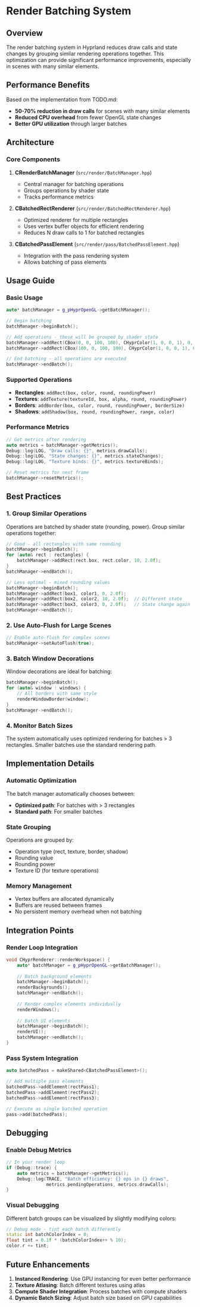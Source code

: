 # Render Batching System

## Overview

The render batching system in Hyprland reduces draw calls and state changes by grouping similar rendering operations together. This optimization can provide significant performance improvements, especially in scenes with many similar elements.

## Performance Benefits

Based on the implementation from TODO.md:
- **50-70% reduction in draw calls** for scenes with many similar elements
- **Reduced CPU overhead** from fewer OpenGL state changes  
- **Better GPU utilization** through larger batches

## Architecture

### Core Components

1. **CRenderBatchManager** (`src/render/BatchManager.hpp`)
   - Central manager for batching operations
   - Groups operations by shader state
   - Tracks performance metrics

2. **CBatchedRectRenderer** (`src/render/BatchedRectRenderer.hpp`)
   - Optimized renderer for multiple rectangles
   - Uses vertex buffer objects for efficient rendering
   - Reduces N draw calls to 1 for batched rectangles

3. **CBatchedPassElement** (`src/render/pass/BatchedPassElement.hpp`)
   - Integration with the pass rendering system
   - Allows batching of pass elements

## Usage Guide

### Basic Usage

```cpp
auto* batchManager = g_pHyprOpenGL->getBatchManager();

// Begin batching
batchManager->beginBatch();

// Add operations - these will be grouped by shader state
batchManager->addRect(CBox(0, 0, 100, 100), CHyprColor(1, 0, 0, 1), 0, 2.0f);
batchManager->addRect(CBox(100, 0, 100, 100), CHyprColor(1, 0, 0, 1), 0, 2.0f);

// End batching - all operations are executed
batchManager->endBatch();
```

### Supported Operations

- **Rectangles**: `addRect(box, color, round, roundingPower)`
- **Textures**: `addTexture(textureId, box, alpha, round, roundingPower)`
- **Borders**: `addBorder(box, color, round, roundingPower, borderSize)`
- **Shadows**: `addShadow(box, round, roundingPower, range, color)`

### Performance Metrics

```cpp
// Get metrics after rendering
auto metrics = batchManager->getMetrics();
Debug::log(LOG, "Draw calls: {}", metrics.drawCalls);
Debug::log(LOG, "State changes: {}", metrics.stateChanges);
Debug::log(LOG, "Texture binds: {}", metrics.textureBinds);

// Reset metrics for next frame
batchManager->resetMetrics();
```

## Best Practices

### 1. Group Similar Operations

Operations are batched by shader state (rounding, power). Group similar operations together:

```cpp
// Good - all rectangles with same rounding
batchManager->beginBatch();
for (auto& rect : rectangles) {
    batchManager->addRect(rect.box, rect.color, 10, 2.0f);
}
batchManager->endBatch();

// Less optimal - mixed rounding values
batchManager->beginBatch();
batchManager->addRect(box1, color1, 0, 2.0f);
batchManager->addRect(box2, color2, 10, 2.0f);  // Different state
batchManager->addRect(box3, color3, 0, 2.0f);   // State change again
batchManager->endBatch();
```

### 2. Use Auto-Flush for Large Scenes

```cpp
// Enable auto-flush for complex scenes
batchManager->setAutoFlush(true);
```

### 3. Batch Window Decorations

Window decorations are ideal for batching:

```cpp
batchManager->beginBatch();
for (auto& window : windows) {
    // All borders with same style
    renderWindowBorder(window);
}
batchManager->endBatch();
```

### 4. Monitor Batch Sizes

The system automatically uses optimized rendering for batches > 3 rectangles. Smaller batches use the standard rendering path.

## Implementation Details

### Automatic Optimization

The batch manager automatically chooses between:
- **Optimized path**: For batches with > 3 rectangles
- **Standard path**: For smaller batches

### State Grouping

Operations are grouped by:
- Operation type (rect, texture, border, shadow)
- Rounding value
- Rounding power
- Texture ID (for texture operations)

### Memory Management

- Vertex buffers are allocated dynamically
- Buffers are reused between frames
- No persistent memory overhead when not batching

## Integration Points

### Render Loop Integration

```cpp
void CHyprRenderer::renderWorkspace() {
    auto* batchManager = g_pHyprOpenGL->getBatchManager();
    
    // Batch background elements
    batchManager->beginBatch();
    renderBackgrounds();
    batchManager->endBatch();
    
    // Render complex elements individually
    renderWindows();
    
    // Batch UI elements
    batchManager->beginBatch();
    renderUI();
    batchManager->endBatch();
}
```

### Pass System Integration

```cpp
auto batchedPass = makeShared<CBatchedPassElement>();

// Add multiple pass elements
batchedPass->addElement(rectPass1);
batchedPass->addElement(rectPass2);
batchedPass->addElement(rectPass3);

// Execute as single batched operation
pass->add(batchedPass);
```

## Debugging

### Enable Debug Metrics

```cpp
// In your render loop
if (Debug::trace) {
    auto metrics = batchManager->getMetrics();
    Debug::log(TRACE, "Batch efficiency: {} ops in {} draws", 
               metrics.pendingOperations, metrics.drawCalls);
}
```

### Visual Debugging

Different batch groups can be visualized by slightly modifying colors:

```cpp
// Debug mode - tint each batch differently
static int batchColorIndex = 0;
float tint = 0.1f * (batchColorIndex++ % 10);
color.r += tint;
```

## Future Enhancements

1. **Instanced Rendering**: Use GPU instancing for even better performance
2. **Texture Atlasing**: Batch different textures using atlas
3. **Compute Shader Integration**: Process batches with compute shaders
4. **Dynamic Batch Sizing**: Adjust batch size based on GPU capabilities